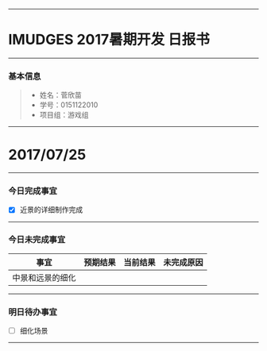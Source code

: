 -------
# IMUDGES 2017暑期开发 日报书
-------


### 基本信息
> * 姓名：菅欣苗
> * 学号：0151122010
> * 项目组：游戏组

-------


# 2017/07/25

-------

### 今日完成事宜
- [x] 近景的详细制作完成

-----
### 今日未完成事宜



| 事宜     |预期结果| 当前结果  | 未完成原因   | 
| --------   | -----:  | -----:  | :----:  |
|  中景和远景的细化  |   |   |   |


------
### 明日待办事宜
- [ ] 细化场景

-------
